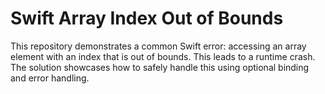 # Swift Array Index Out of Bounds
This repository demonstrates a common Swift error: accessing an array element with an index that is out of bounds.  This leads to a runtime crash. The solution showcases how to safely handle this using optional binding and error handling.